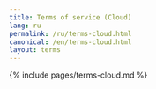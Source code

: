 ```yaml
---
title: Terms of service (Cloud) 
lang: ru
permalink: /ru/terms-cloud.html
canonical: /en/terms-cloud.html
layout: terms
---
```


{% include pages/terms-cloud.md %}
